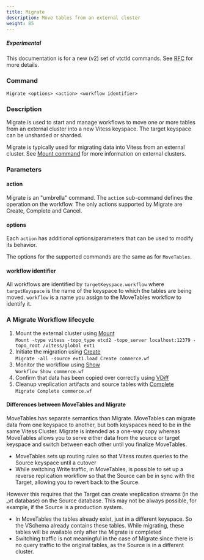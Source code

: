 ```yaml
---
title: Migrate
description: Move tables from an external cluster
weight: 85
---
```

##### _Experimental_
This documentation is for a new (v2) set of vtctld commands. See [RFC](https://github.com/vitessio/vitess/issues/7225) for more details.

### Command

```
Migrate <options> <action> <workflow identifier>
```

### Description

Migrate is used to start and manage workflows to move one or more tables from an external cluster into a new Vitess keyspace. The target keyspace can be unsharded or sharded.

Migrate is typically used for migrating data into Vitess from an external cluster. See [Mount command](../mount) for more information on external clusters.

### Parameters

#### action

<div class="cmd">

Migrate is an "umbrella" command. The `action` sub-command defines the operation on the workflow.
The only actions supported by Migrate are Create, Complete and Cancel.

</div>

#### options
<div class="cmd">

Each `action` has additional options/parameters that can be used to modify its behavior.

The options for the supported commands are the same as for `MoveTables`.

</div>

#### workflow identifier

<div class="cmd">

All workflows are identified by `targetKeyspace.workflow` where `targetKeyspace` is the name of the keyspace to which the tables are being moved. `workflow` is a name you assign to the MoveTables workflow to identify it.

</div>


### A Migrate Workflow lifecycle

1. Mount the external cluster using [Mount](../mount)<br/>
`Mount -type vitess -topo_type etcd2 -topo_server localhost:12379 -topo_root /vitess/global ext1`
1. Initiate the migration using [Create](../create)<br/>
`Migrate -all -source ext1.load Create commerce.wf`
1. Monitor the workflow using [Show](../show)<br/>
`Workflow Show commerce.wf`
1. Confirm that data has been copied over correctly using [VDiff](../../vdiff)
1. Cleanup vreplication artifacts and source tables with [Complete](../complete) <br/>
`Migrate Complete commerce.wf`


#### Differences between MoveTables and Migrate

MoveTables has separate semantics than Migrate. MoveTables can migrate data from one keyspace to another, but both keyspaces need to be in the same Vitess Cluster. Migrate is intended as a one-way copy whereas MoveTables allows you to serve either data from the source or target keyspace and switch between each other until you finalize MoveTables.

* MoveTables sets up routing rules so that Vitess routes queries to the Source keyspace until a cutover
* While switching Write traffic, in MoveTables, is possible to set up a reverse replication workflow so that the Source can be in sync with the Target, allowing you to revert back to the Source.

However this requires that the Target can create vreplication streams (in the \_vt database) on the Source database. This may not be always possible, for example, if the Source is a production system.

* In MoveTables the tables already exist, just in a different keyspace. So the VSchema already contains these tables. While migrating, these tables will be available only after the Migrate is completed
* Switching traffic is not meaningful in the case of Migrate since there is no query traffic to the original tables, as the Source is in a different cluster.
